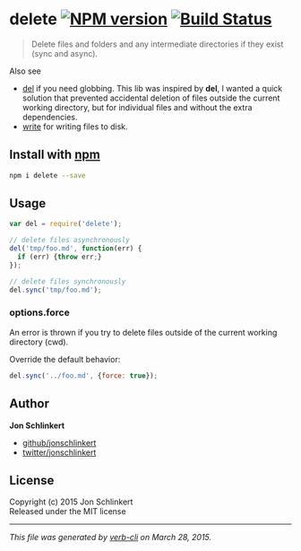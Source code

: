 # delete [![NPM version](https://badge.fury.io/js/delete.svg)](http://badge.fury.io/js/delete)  [![Build Status](https://travis-ci.org/jonschlinkert/delete.svg)](https://travis-ci.org/jonschlinkert/delete) 

> Delete files and folders and any intermediate directories if they exist (sync and async).

Also see
* [del](https://github.com/sindresorhus/del) if you need globbing. This lib was inspired by **del**, I wanted a quick solution that prevented accidental deletion of files outside the current working directory, but for individual files and without the extra dependencies.
* [write](https://github.com/jonschlinkert/write) for writing files to disk.

## Install with [npm](npmjs.org)

```bash
npm i delete --save
```

## Usage

```js
var del = require('delete');

// delete files asynchronously
del('tmp/foo.md', function(err) {
  if (err) {throw err;}
});

// delete files synchronously
del.sync('tmp/foo.md');
```

### options.force

An error is thrown if you try to delete files outside of the current working directory (cwd).

Override the default behavior:

```js
del.sync('../foo.md', {force: true});
```

## Author

**Jon Schlinkert**
 
+ [github/jonschlinkert](https://github.com/jonschlinkert)
+ [twitter/jonschlinkert](http://twitter.com/jonschlinkert) 

## License
Copyright (c) 2015 Jon Schlinkert  
Released under the MIT license

***

_This file was generated by [verb-cli](https://github.com/assemble/verb-cli) on March 28, 2015._